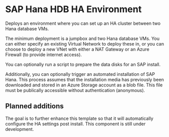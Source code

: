 # SAP Hana HDB HA Environment

Deploys an environment where you can set up an HA cluster between two Hana database VMs.

The minimum deployment is a jumpbox and two Hana database VMs. You can either specify an existing Virtual Network to deploy these in, or you can choose to deploy a new VNet with either a NAT Gateway or an Azure Firewall (to provide internet access).

You can optionally run a script to prepare the data disks for an SAP install.

Additionally, you can optionally trigger an automated installation of SAP Hana. This process assumes that the installation media has previously been downloaded and stored in an Azure Storage account as a blob file. This file must be publically accessible without authentication (anonymous).

## Planned additions

The goal is to further enhance this template so that it will automatically configure the HA settings post install. This component is still under development.